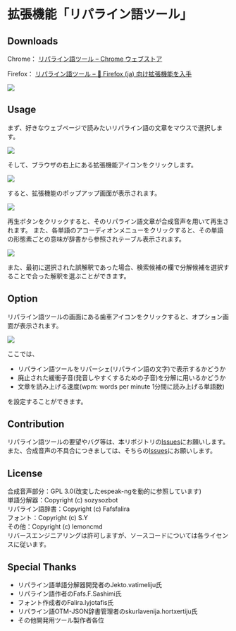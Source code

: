 # 拡張機能「リパライン語ツール」

## Downloads
Chrome： [リパライン語ツール – Chrome ウェブストア](https://chrome.google.com/webstore/detail/%E3%83%AA%E3%83%91%E3%83%A9%E3%82%A4%E3%83%B3%E8%AA%9E%E3%83%84%E3%83%BC%E3%83%AB/ebakbifgbdhdkhmalcjjbgmfifciobdn?hl=ja&authuser=0)

Firefox： [リパライン語ツール – 🦊 Firefox (ja) 向け拡張機能を入手](https://addons.mozilla.org/ja/firefox/addon/%E3%83%AA%E3%83%91%E3%83%A9%E3%82%A4%E3%83%B3%E8%AA%9E%E3%83%84%E3%83%BC%E3%83%AB/)

![](http://jurliyuuri.org/wp-content/uploads/2020/06/%E3%82%B9%E3%82%AF%E3%83%AA%E3%83%BC%E3%83%B3%E3%82%B7%E3%83%A7%E3%83%83%E3%83%88-202-768x480.png)

## Usage
まず、好きなウェブページで読みたいリパライン語の文章をマウスで選択します。

![](http://jurliyuuri.org/wp-content/uploads/2020/06/%E3%82%B9%E3%82%AF%E3%83%AA%E3%83%BC%E3%83%B3%E3%82%B7%E3%83%A7%E3%83%83%E3%83%88-211-1.png)

そして、ブラウザの右上にある拡張機能アイコンをクリックします。

![](http://jurliyuuri.org/wp-content/uploads/2020/06/%E3%82%B9%E3%82%AF%E3%83%AA%E3%83%BC%E3%83%B3%E3%82%B7%E3%83%A7%E3%83%83%E3%83%88-213.png)

すると、拡張機能のポップアップ画面が表示されます。

![](http://jurliyuuri.org/wp-content/uploads/2020/06/%E3%82%B9%E3%82%AF%E3%83%AA%E3%83%BC%E3%83%B3%E3%82%B7%E3%83%A7%E3%83%83%E3%83%88-215-768x480.png)


再生ボタンをクリックすると、そのリパライン語文章が合成音声を用いて再生されます。
また、各単語のアコーディオンメニューをクリックすると、その単語の形態素ごとの意味が辞書から参照されテーブル表示されます。

![](http://jurliyuuri.org/wp-content/uploads/2020/06/%E3%82%B9%E3%82%AF%E3%83%AA%E3%83%BC%E3%83%B3%E3%82%B7%E3%83%A7%E3%83%83%E3%83%88-217-768x479.png)

また、最初に選択された誤解釈であった場合、検索候補の欄で分解候補を選択することで合った解釈を選ぶことができます。

## Option
リパライン語ツールの画面にある歯車アイコンをクリックすると、オプション画面が表示されます。

![](http://jurliyuuri.org/wp-content/uploads/2020/06/%E3%82%B9%E3%82%AF%E3%83%AA%E3%83%BC%E3%83%B3%E3%82%B7%E3%83%A7%E3%83%83%E3%83%88-218-768x480.png)

ここでは、

- リパライン語ツールをリパーシェ(リパライン語の文字)で表示するかどうか
- 廃止された緩衝子音(発音しやすくするための子音)を分解に用いるかどうか
- 文章を読み上げる速度(wpm: words per minute 1分間に読み上げる単語数)

を設定することができます。

## Contribution
リパライン語ツールの要望やバグ等は、本リポジトリの[Issues](https://github.com/lemoncmd/lerssergyl/issues)にお願いします。  
また、合成音声の不具合につきましては、そちらの[Issues](https://github.com/lemoncmd/espeak-ng/issues)にお願いします。

## License
合成音声部分：GPL 3.0(改変したespeak-ngを動的に参照しています)  
単語分解器：Copyright (c) sozysozbot  
リパライン語辞書：Copyright (c) Fafsfalira  
フォント：Copyright (c) S.Y  
その他：Copyright (c) lemoncmd  
リバースエンジニアリングは許可しますが、ソースコードについては各ライセンスに従います。

## Special Thanks
- リパライン語単語分解器開発者のJekto.vatimeliju氏
- リパライン語作者のFafs.F.Sashimi氏
- フォント作成者のFalira.lyjotafis氏
- リパライン語OTM-JSON辞書管理者のskurlavenija.hortxertiju氏
- その他開発用ツール製作者各位
